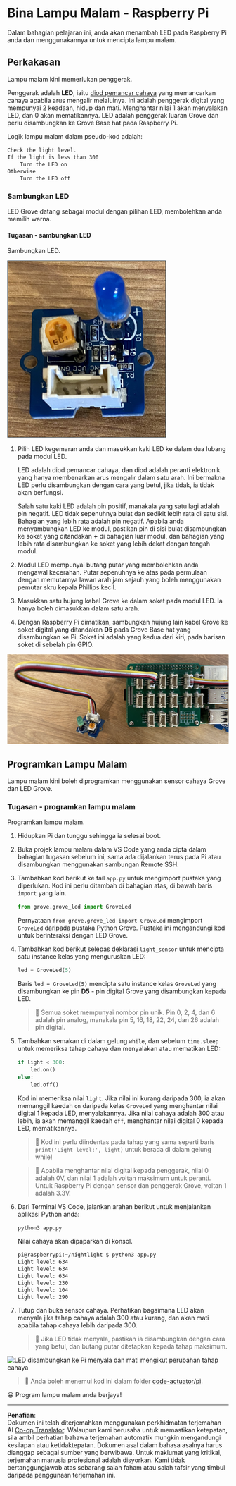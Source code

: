 <!--
CO_OP_TRANSLATOR_METADATA:
{
  "original_hash": "4db8a3879a53490513571df2f6cf7641",
  "translation_date": "2025-08-28T00:47:29+00:00",
  "source_file": "1-getting-started/lessons/3-sensors-and-actuators/pi-actuator.md",
  "language_code": "ms"
}
-->
# Bina Lampu Malam - Raspberry Pi

Dalam bahagian pelajaran ini, anda akan menambah LED pada Raspberry Pi anda dan menggunakannya untuk mencipta lampu malam.

## Perkakasan

Lampu malam kini memerlukan penggerak.

Penggerak adalah **LED**, iaitu [diod pemancar cahaya](https://wikipedia.org/wiki/Light-emitting_diode) yang memancarkan cahaya apabila arus mengalir melaluinya. Ini adalah penggerak digital yang mempunyai 2 keadaan, hidup dan mati. Menghantar nilai 1 akan menyalakan LED, dan 0 akan mematikannya. LED adalah penggerak luaran Grove dan perlu disambungkan ke Grove Base hat pada Raspberry Pi.

Logik lampu malam dalam pseudo-kod adalah:

```output
Check the light level.
If the light is less than 300
    Turn the LED on
Otherwise
    Turn the LED off
```

### Sambungkan LED

LED Grove datang sebagai modul dengan pilihan LED, membolehkan anda memilih warna.

#### Tugasan - sambungkan LED

Sambungkan LED.

![LED Grove](../../../../../translated_images/grove-led.6c853be93f473cf2c439cfc74bb1064732b22251a83cedf66e62f783f9cc1a79.ms.png)

1. Pilih LED kegemaran anda dan masukkan kaki LED ke dalam dua lubang pada modul LED.

    LED adalah diod pemancar cahaya, dan diod adalah peranti elektronik yang hanya membenarkan arus mengalir dalam satu arah. Ini bermakna LED perlu disambungkan dengan cara yang betul, jika tidak, ia tidak akan berfungsi.

    Salah satu kaki LED adalah pin positif, manakala yang satu lagi adalah pin negatif. LED tidak sepenuhnya bulat dan sedikit lebih rata di satu sisi. Bahagian yang lebih rata adalah pin negatif. Apabila anda menyambungkan LED ke modul, pastikan pin di sisi bulat disambungkan ke soket yang ditandakan **+** di bahagian luar modul, dan bahagian yang lebih rata disambungkan ke soket yang lebih dekat dengan tengah modul.

1. Modul LED mempunyai butang putar yang membolehkan anda mengawal kecerahan. Putar sepenuhnya ke atas pada permulaan dengan memutarnya lawan arah jam sejauh yang boleh menggunakan pemutar skru kepala Phillips kecil.

1. Masukkan satu hujung kabel Grove ke dalam soket pada modul LED. Ia hanya boleh dimasukkan dalam satu arah.

1. Dengan Raspberry Pi dimatikan, sambungkan hujung lain kabel Grove ke soket digital yang ditandakan **D5** pada Grove Base hat yang disambungkan ke Pi. Soket ini adalah yang kedua dari kiri, pada barisan soket di sebelah pin GPIO.

![LED Grove disambungkan ke soket D5](../../../../../translated_images/pi-led.97f1d474981dc35d1c7996c7b17de355d3d0a6bc9606d79fa5f89df933415122.ms.png)

## Programkan Lampu Malam

Lampu malam kini boleh diprogramkan menggunakan sensor cahaya Grove dan LED Grove.

### Tugasan - programkan lampu malam

Programkan lampu malam.

1. Hidupkan Pi dan tunggu sehingga ia selesai boot.

1. Buka projek lampu malam dalam VS Code yang anda cipta dalam bahagian tugasan sebelum ini, sama ada dijalankan terus pada Pi atau disambungkan menggunakan sambungan Remote SSH.

1. Tambahkan kod berikut ke fail `app.py` untuk mengimport pustaka yang diperlukan. Kod ini perlu ditambah di bahagian atas, di bawah baris `import` yang lain.

    ```python
    from grove.grove_led import GroveLed
    ```

    Pernyataan `from grove.grove_led import GroveLed` mengimport `GroveLed` daripada pustaka Python Grove. Pustaka ini mengandungi kod untuk berinteraksi dengan LED Grove.

1. Tambahkan kod berikut selepas deklarasi `light_sensor` untuk mencipta satu instance kelas yang menguruskan LED:

    ```python
    led = GroveLed(5)
    ```

    Baris `led = GroveLed(5)` mencipta satu instance kelas `GroveLed` yang disambungkan ke pin **D5** - pin digital Grove yang disambungkan kepada LED.

    > 💁 Semua soket mempunyai nombor pin unik. Pin 0, 2, 4, dan 6 adalah pin analog, manakala pin 5, 16, 18, 22, 24, dan 26 adalah pin digital.

1. Tambahkan semakan di dalam gelung `while`, dan sebelum `time.sleep` untuk memeriksa tahap cahaya dan menyalakan atau mematikan LED:

    ```python
    if light < 300:
        led.on()
    else:
        led.off()
    ```

    Kod ini memeriksa nilai `light`. Jika nilai ini kurang daripada 300, ia akan memanggil kaedah `on` daripada kelas `GroveLed` yang menghantar nilai digital 1 kepada LED, menyalakannya. Jika nilai cahaya adalah 300 atau lebih, ia akan memanggil kaedah `off`, menghantar nilai digital 0 kepada LED, mematikannya.

    > 💁 Kod ini perlu diindentas pada tahap yang sama seperti baris `print('Light level:', light)` untuk berada di dalam gelung while!

    > 💁 Apabila menghantar nilai digital kepada penggerak, nilai 0 adalah 0V, dan nilai 1 adalah voltan maksimum untuk peranti. Untuk Raspberry Pi dengan sensor dan penggerak Grove, voltan 1 adalah 3.3V.

1. Dari Terminal VS Code, jalankan arahan berikut untuk menjalankan aplikasi Python anda:

    ```sh
    python3 app.py
    ```

    Nilai cahaya akan dipaparkan di konsol.

    ```output
    pi@raspberrypi:~/nightlight $ python3 app.py 
    Light level: 634
    Light level: 634
    Light level: 634
    Light level: 230
    Light level: 104
    Light level: 290
    ```

1. Tutup dan buka sensor cahaya. Perhatikan bagaimana LED akan menyala jika tahap cahaya adalah 300 atau kurang, dan akan mati apabila tahap cahaya lebih daripada 300.

    > 💁 Jika LED tidak menyala, pastikan ia disambungkan dengan cara yang betul, dan butang putar ditetapkan kepada tahap maksimum.

![LED disambungkan ke Pi menyala dan mati mengikut perubahan tahap cahaya](../../../../../images/pi-running-assignment-1-1.gif)

> 💁 Anda boleh menemui kod ini dalam folder [code-actuator/pi](../../../../../1-getting-started/lessons/3-sensors-and-actuators/code-actuator/pi).

😀 Program lampu malam anda berjaya!

---

**Penafian**:  
Dokumen ini telah diterjemahkan menggunakan perkhidmatan terjemahan AI [Co-op Translator](https://github.com/Azure/co-op-translator). Walaupun kami berusaha untuk memastikan ketepatan, sila ambil perhatian bahawa terjemahan automatik mungkin mengandungi kesilapan atau ketidaktepatan. Dokumen asal dalam bahasa asalnya harus dianggap sebagai sumber yang berwibawa. Untuk maklumat yang kritikal, terjemahan manusia profesional adalah disyorkan. Kami tidak bertanggungjawab atas sebarang salah faham atau salah tafsir yang timbul daripada penggunaan terjemahan ini.